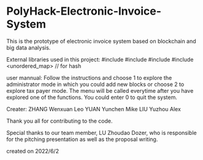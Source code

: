 # PolyHack-Electronic-Invoice-System
This is the prototype of electronic invoice system based on blockchain and big data analysis.

External libraries used in this project: 
#include <cstring>
#include <ctime>
#include <vector>
#include <unordered_map> // for hash
  
user mannual:
  Follow the instructions and choose 1 to explore the administrator mode in which you could add new blocks or choose 2 to explore tax payer mode. The menu will be called everytime after you have explored one of the functions. You could enter 0 to quit the system.
  
Creater:
  ZHANG Wenxuan Leo
  YUAN Yunchen Mike
  LIU Yuzhou Alex
  
 Thank you all for contributing to the code.
  
 Special thanks to our team member, LU Zhoudao Dozer, who is responsible for the pitching presentation as well as the proposal writing.
  
 created on 2022/6/2
 
  
 
  
